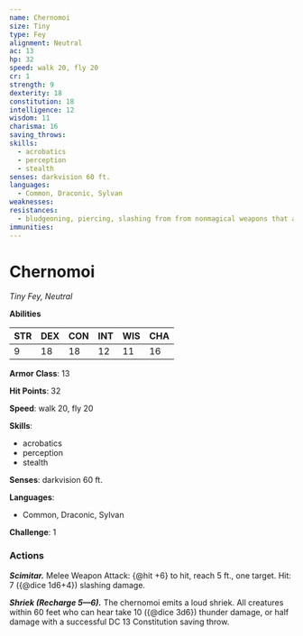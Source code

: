 ```yaml
---
name: Chernomoi
size: Tiny
type: Fey
alignment: Neutral
ac: 13
hp: 32
speed: walk 20, fly 20
cr: 1
strength: 9
dexterity: 18
constitution: 18
intelligence: 12
wisdom: 11
charisma: 16
saving_throws:
skills:
  - acrobatics
  - perception
  - stealth
senses: darkvision 60 ft.
languages:
  - Common, Draconic, Sylvan
weaknesses:
resistances:
  - bludgeoning, piercing, slashing from from nonmagical weapons that aren't silvered
immunities:
---
```


# Chernomoi

*Tiny Fey, Neutral*

**Abilities**

| STR | DEX | CON | INT | WIS | CHA |
| --- | --- | --- | --- | --- | --- |
| 9 | 18 | 18 | 12 | 11 | 16 |

**Armor Class**: 13

**Hit Points**: 32

**Speed**: walk 20, fly 20

**Skills**:
  - acrobatics
  - perception
  - stealth

**Senses**: darkvision 60 ft.

**Languages**:
  - Common, Draconic, Sylvan

**Challenge**: 1

### Actions
***Scimitar.*** Melee Weapon Attack: {@hit +6} to hit, reach 5 ft., one target. Hit: 7 ({@dice 1d6+4}) slashing damage.

***Shriek (Recharge 5—6).*** The chernomoi emits a loud shriek. All creatures within 60 feet who can hear take 10 ({@dice 3d6}) thunder damage, or half damage with a successful DC 13 Constitution saving throw.

